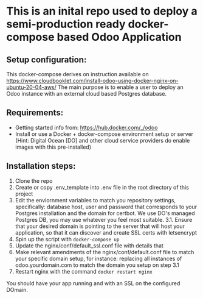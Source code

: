 # This is an inital repo used to deploy a semi-production ready docker-compose based Odoo Application

## Setup configuration:
This docker-compose derives on instruction available on https://www.cloudbooklet.com/install-odoo-using-docker-nginx-on-ubuntu-20-04-aws/
The main purpose is to enable a user to deploy an Odoo instance with an external cloud based Postgres database. 

## Requirements:
- Getting started info from: https://hub.docker.com/_/odoo
- Install or use a Docker + docker-compose environment setup or server (Hint: Digital Ocean [DO] and other cloud service providers do enable images with this pre-installed)

## Installation steps:
1. Clone the repo 
2. Create or copy .env_template into .env file in the root directory of this project
3. Edit the enviornment variables to match you repository settings, specifically: database host, user and password that corresponds to your Postgres installation and the domain for certbot. We use DO's managed Postgres DB, you may use whatever you feel most suitable.
3.1. Ensure that your desired domain is pointing to the server that will host your application, so that it can discover and create SSL certs with letsencrypt
4. Spin up the script with `docker-compose up` 
5. Update the nginx/conf/default_ssl.conf file with details that 
5. Make relevant amendments of the nginx/conf/default.conf file to match your specific domain setup, for instance: replacing all instances of odoo.yourdomain.com to match the domain you setup on step 3.1
6. Restart nginx with the command `docker restart nginx`

You should have your app running and with an SSL on the configured DOmain.
